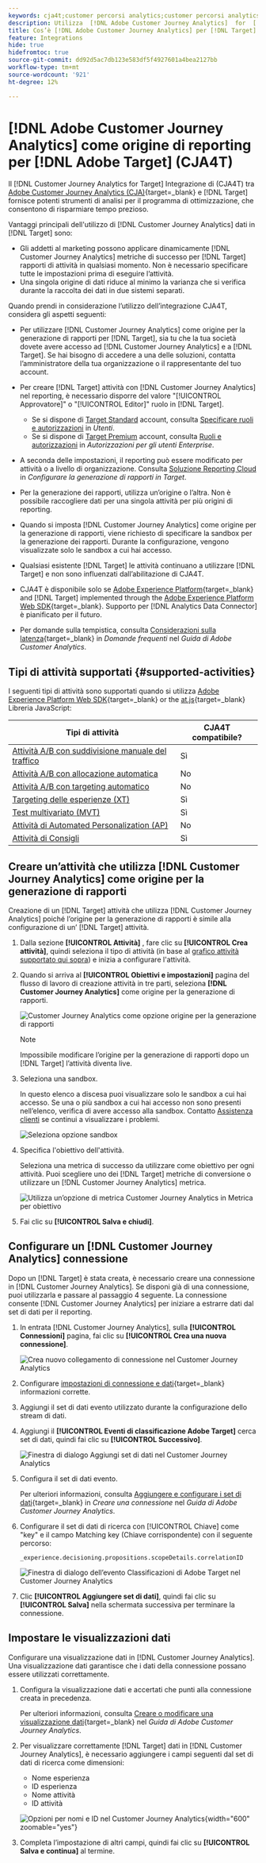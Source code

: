 ```yaml
---
keywords: cja4t;customer percorsi analytics;customer percorsi analytics for target;customer percorsi analytics origine per la generazione di rapporti;customer percorsi analytics come origine per la generazione di rapporti per target
description: Utilizza  [!DNL Adobe Customer Journey Analytics]  for  [!DNL Target]  (A4T) per creare attività basate su metriche di conversione di  [!DNL Customer Journey Analytics]  e segmenti di pubblico e utilizza i rapporti di  [!DNL Customer Journey Analytics]  per esaminare i risultati.
title: Cos’è [!DNL Adobe Customer Journey Analytics] per [!DNL Target] (CJA4T)
feature: Integrations
hide: true
hidefromtoc: true
source-git-commit: dd92d5ac7db123e583df5f4927601a4bea2127bb
workflow-type: tm+mt
source-wordcount: '921'
ht-degree: 12%

---
```


# [!DNL Adobe Customer Journey Analytics] come origine di reporting per [!DNL Adobe Target] (CJA4T)

Il [!DNL Customer Journey Analytics for Target] Integrazione di (CJA4T) tra [Adobe Customer Journey Analytics (CJA)](https://experienceleague.adobe.com/docs/customer-journey-analytics.html){target=_blank} e [!DNL Target] fornisce potenti strumenti di analisi per il programma di ottimizzazione, che consentono di risparmiare tempo prezioso.

Vantaggi principali dell&#39;utilizzo di [!DNL Customer Journey Analytics] dati in [!DNL Target] sono:

* Gli addetti al marketing possono applicare dinamicamente [!DNL Customer Journey Analytics] metriche di successo per [!DNL Target] rapporti di attività in qualsiasi momento. Non è necessario specificare tutte le impostazioni prima di eseguire l’attività.
* Una singola origine di dati riduce al minimo la varianza che si verifica durante la raccolta dei dati in due sistemi separati.

Quando prendi in considerazione l’utilizzo dell’integrazione CJA4T, considera gli aspetti seguenti:

* Per utilizzare [!DNL Customer Journey Analytics] come origine per la generazione di rapporti per [!DNL Target], sia tu che la tua società dovete avere accesso ad [!DNL Customer Journey Analytics] e a [!DNL Target]. Se hai bisogno di accedere a una delle soluzioni, contatta l’amministratore della tua organizzazione o il rappresentante del tuo account.
* Per creare [!DNL Target] attività con [!DNL Customer Journey Analytics] nel reporting, è necessario disporre del valore &quot;[!UICONTROL Approvatore]&quot; o &quot;[!UICONTROL Editor]&quot; ruolo in [!DNL Target].
   * Se si dispone di [Target Standard](/help/main/c-intro/intro.md#section_ACD5EFF17AAB4E979CBEFA0145CCD905) account, consulta [Specificare ruoli e autorizzazioni](/help/main/administrating-target/c-user-management/c-user-management/user-management.md#roles-permissions) in *Utenti*.
   * Se si dispone di [Target Premium](/help/main/c-intro/intro.md#premium) account, consulta [Ruoli e autorizzazioni](/help/main/administrating-target/c-user-management/property-channel/property-channel.md#roles-permissions) in *Autorizzazioni per gli utenti Enterprise*.

* A seconda delle impostazioni, il reporting può essere modificato per attività o a livello di organizzazione. Consulta [Soluzione Reporting Cloud](/help/main/administrating-target/reporting.md#solution) in *Configurare la generazione di rapporti in Target*.
* Per la generazione dei rapporti, utilizza un’origine o l’altra. Non è possibile raccogliere dati per una singola attività per più origini di reporting.
* Quando si imposta [!DNL Customer Journey Analytics] come origine per la generazione di rapporti, viene richiesto di specificare la sandbox per la generazione dei rapporti. Durante la configurazione, vengono visualizzate solo le sandbox a cui hai accesso.
* Qualsiasi esistente [!DNL Target] le attività continuano a utilizzare [!DNL Target] e non sono influenzati dall’abilitazione di CJA4T.
* CJA4T è disponibile solo se [Adobe Experience Platform](https://experienceleague.adobe.com/docs/experience-platform.html){target=_blank} and [!DNL Target] implemented through the [Adobe Experience Platform Web SDK](https://experienceleague.adobe.com/docs/target-dev/developer/client-side/aep-web-sdk.html){target=_blank}. Supporto per [!DNL Analytics Data Connector] è pianificato per il futuro.
* Per domande sulla tempistica, consulta [Considerazioni sulla latenza](https://experienceleague.adobe.com/docs/analytics-platform/using/cja-overview/cja-faq.html#latency){target=_blank} in *Domande frequenti* nel *Guida di Adobe Customer Analytics*.

## Tipi di attività supportati {#supported-activities}

I seguenti tipi di attività sono supportati quando si utilizza [Adobe Experience Platform Web SDK](https://experienceleague.adobe.com/docs/target-dev/developer/client-side/aep-web-sdk.html){target=_blank} or the [at.js](https://experienceleague.adobe.com/docs/target-dev/developer/client-side/at-js-implementation/overview.html){target=_blank} Libreria JavaScript:

| Tipi di attività | CJA4T compatibile? |
|--- |--- |
| [Attività A/B con suddivisione manuale del traffico](/help/main/c-activities/t-test-ab/test-ab.md) | Sì |
| [Attività A/B con allocazione automatica](/help/main/c-activities/automated-traffic-allocation/automated-traffic-allocation.md) | No |
| [Attività A/B con targeting automatico](/help/main/c-activities/auto-target/auto-target-to-optimize.md) | No |
| [Targeting delle esperienze (XT)](/help/main/c-activities/t-experience-target/experience-target.md) | Sì |
| [Test multivariato (MVT)](/help/main/c-activities/c-multivariate-testing/multivariate-testing.md) | Sì |
| [Attività di Automated Personalization (AP)](/help/main/c-activities/t-automated-personalization/automated-personalization.md) | No |
| [Attività di Consigli](/help/main/c-recommendations/recommendations.md) | Sì |

## Creare un’attività che utilizza [!DNL Customer Journey Analytics] come origine per la generazione di rapporti

Creazione di un [!DNL Target] attività che utilizza [!DNL Customer Journey Analytics] poiché l’origine per la generazione di rapporti è simile alla configurazione di un’ [!DNL Target] attività.

1. Dalla sezione **[!UICONTROL Attività]** , fare clic su **[!UICONTROL Crea attività]**, quindi seleziona il tipo di attività (in base al [grafico attività supportato qui sopra](#supported-activities)) e inizia a configurare l&#39;attività.
1. Quando si arriva al **[!UICONTROL Obiettivi e impostazioni]** pagina del flusso di lavoro di creazione attività in tre parti, seleziona **[!DNL Customer Journey Analytics]** come origine per la generazione di rapporti.

   ![Customer Journey Analytics come opzione origine per la generazione di rapporti](/help/main/c-integrating-target-with-mac/cja4t/assets/cja-as-reporting-source.png)

   >[!NOTE]
   >
   >Impossibile modificare l’origine per la generazione di rapporti dopo un [!DNL Target] l’attività diventa live.

1. Seleziona una sandbox.

   In questo elenco a discesa puoi visualizzare solo le sandbox a cui hai accesso. Se una o più sandbox a cui hai accesso non sono presenti nell’elenco, verifica di avere accesso alla sandbox. Contatto [Assistenza clienti](/help/main/cmp-resources-and-contact-information.md#reference_ACA3391A00EF467B87930A450050077C) se continui a visualizzare i problemi.

   ![Seleziona opzione sandbox](/help/main/c-integrating-target-with-mac/cja4t/assets/sandbox.png)

1. Specifica l&#39;obiettivo dell&#39;attività.

   Seleziona una metrica di successo da utilizzare come obiettivo per ogni attività. Puoi scegliere uno dei [!DNL Target] metriche di conversione o utilizzare un [!DNL Customer Journey Analytics] metrica.

   ![Utilizza un’opzione di metrica Customer Journey Analytics in Metrica per obiettivo](/help/main/c-integrating-target-with-mac/cja4t/assets/goal-metric.png)

1. Fai clic su **[!UICONTROL Salva e chiudi]**.

## Configurare un [!DNL Customer Journey Analytics] connessione

Dopo un [!DNL Target] è stata creata, è necessario creare una connessione in [!DNL Customer Journey Analytics]. Se disponi già di una connessione, puoi utilizzarla e passare al passaggio 4 seguente. La connessione consente [!DNL Customer Journey Analytics] per iniziare a estrarre dati dal set di dati per il reporting.

1. In entrata [!DNL Customer Journey Analytics], sulla **[!UICONTROL Connessioni]** pagina, fai clic su **[!UICONTROL Crea una nuova connessione]**.

   ![Crea nuovo collegamento di connessione nel Customer Journey Analytics](/help/main/c-integrating-target-with-mac/cja4t/assets/create-connection.png)

1. Configurare [impostazioni di connessione e dati](https://experienceleague.adobe.com/docs/analytics-platform/using/cja-connections/overview.html){target=_blank} informazioni corrette.
1. Aggiungi il set di dati evento utilizzato durante la configurazione dello stream di dati.
1. Aggiungi il **[!UICONTROL Eventi di classificazione Adobe Target]** cerca set di dati, quindi fai clic su **[!UICONTROL Successivo]**.

   ![Finestra di dialogo Aggiungi set di dati nel Customer Journey Analytics](/help/main/c-integrating-target-with-mac/cja4t/assets/add-datasets.png)

1. Configura il set di dati evento.

   Per ulteriori informazioni, consulta [Aggiungere e configurare i set di dati](https://experienceleague.adobe.com/docs/analytics-platform/using/cja-connections/create-connection.html?lang=en#add-dataset){target=_blank} in *Creare una connessione* nel *Guida di Adobe Customer Journey Analytics*.

1. Configurare il set di dati di ricerca con [!UICONTROL Chiave] come &quot;key&quot; e il campo Matching key (Chiave corrispondente) con il seguente percorso:

   ```
   _experience.decisioning.propositions.scopeDetails.correlationID
   ```

   ![Finestra di dialogo dell’evento Classificazioni di Adobe Target nel Customer Journey Analytics](/help/main/c-integrating-target-with-mac/cja4t/assets/classifications-events.png)

1. Clic **[!UICONTROL Aggiungere set di dati]**, quindi fai clic su **[!UICONTROL Salva]** nella schermata successiva per terminare la connessione.

## Impostare le visualizzazioni dati

Configurare una visualizzazione dati in [!DNL Customer Journey Analytics]. Una visualizzazione dati garantisce che i dati della connessione possano essere utilizzati correttamente.

1. Configura la visualizzazione dati e accertati che punti alla connessione creata in precedenza.

   Per ulteriori informazioni, consulta [Creare o modificare una visualizzazione dati](https://experienceleague.adobe.com/docs/analytics-platform/using/cja-dataviews/create-dataview.html){target=_blank} nel *Guida di Adobe Customer Journey Analytics*.

1. Per visualizzare correttamente [!DNL Target] dati in [!DNL Customer Journey Analytics], è necessario aggiungere i campi seguenti dal set di dati di ricerca come dimensioni:

   * Nome esperienza
   * ID esperienza
   * Nome attività
   * ID attività

   ![Opzioni per nomi e ID nel Customer Journey Analytics](/help/main/c-integrating-target-with-mac/cja4t/assets/names-and-ids.png){width="600" zoomable="yes"}

1. Completa l’impostazione di altri campi, quindi fai clic su **[!UICONTROL Salva e continua]** al termine.
